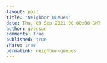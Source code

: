 ```yaml
---
layout: post
title: "Neighbor Queues"
date: Thu, 09 Sep 2021 00:00:00 GMT
author: gvensan
comments: true
published: true
share: true
permalink: neighbor-queues
---
```


